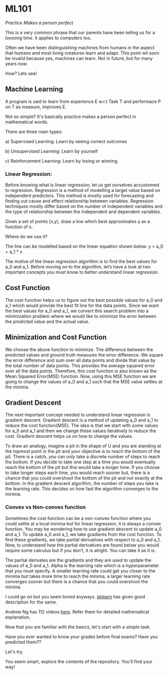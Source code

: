 # ML101

*Practice Makes a person perfect*

This is a very common phrase that our parents have been telling us for a loooong time. It applies to computers too.

Often we have been distinguishing machines from humans in the aspect that humans and most living creatures learn and adapt. This point wil soon be invalid because yes, machines can learn. Not in future, but for many years now.

How? Lets see!

## Machine Learning 

A program is said to learn from experience E w.r.t Task T and performace P on T as measure, improves E.

Not so simple? It's basically practice makes a person perfect in mathematical words.

There are three main types:

a) Supervised Learning:
Learn by seeing correct outcomes

b) Unsupervised Learning:
Learn by yourself

c) Reinforcement Learning:
Learn by losing or winning

### Linear Regression:

Before knowing what is linear regression, let us get ourselves accustomed to regression. Regression is a method of modelling a target value based on independent predictors. This method is mostly used for forecasting and finding out cause and effect relationship between variables. Regression techniques mostly differ based on the number of independent variables and the type of relationship between the independent and dependent variables.

Given a set of points (x,y), draw a line which best approximates y as a function of x.

Where do we use it? 

The line can be modelled based on the linear equation shown below.
y = a_0 + a_1 * x     

The motive of the linear regression algorithm is to find the best values for a_0 and a_1. Before moving on to the algorithm, let’s have a look at two important concepts you must know to better understand linear regression.

## Cost Function

The cost function helps us to figure out the best possible values for a_0 and a_1 which would provide the best fit line for the data points. Since we want the best values for a_0 and a_1, we convert this search problem into a minimization problem where we would like to minimize the error between the predicted value and the actual value.

## Minimization and Cost Function

We choose the above function to minimize. The difference between the predicted values and ground truth measures the error difference. We square the error difference and sum over all data points and divide that value by the total number of data points. This provides the average squared error over all the data points. Therefore, this cost function is also known as the Mean Squared Error(MSE) function. Now, using this MSE function we are going to change the values of a_0 and a_1 such that the MSE value settles at the minima.

## Gradient Descent

The next important concept needed to understand linear regression is gradient descent. Gradient descent is a method of updating a_0 and a_1 to reduce the cost function(MSE). The idea is that we start with some values for a_0 and a_1 and then we change these values iteratively to reduce the cost. Gradient descent helps us on how to change the values.

To draw an analogy, imagine a pit in the shape of U and you are standing at the topmost point in the pit and your objective is to reach the bottom of the pit. There is a catch, you can only take a discrete number of steps to reach the bottom. If you decide to take one step at a time you would eventually reach the bottom of the pit but this would take a longer time. If you choose to take longer steps each time, you would reach sooner but, there is a chance that you could overshoot the bottom of the pit and not exactly at the bottom. In the gradient descent algorithm, the number of steps you take is the learning rate. This decides on how fast the algorithm converges to the minima.

### Convex vs Non-convex function

Sometimes the cost function can be a non-convex function where you could settle at a local minima but for linear regression, it is always a convex function.
You may be wondering how to use gradient descent to update a_0 and a_1. To update a_0 and a_1, we take gradients from the cost function. To find these gradients, we take partial derivatives with respect to a_0 and a_1. Now, to understand how the partial derivatives are found below you would require some calculus but if you don’t, it is alright. You can take it as it is.


The partial derivates are the gradients and they are used to update the values of a_0 and a_1. Alpha is the learning rate which is a hyperparameter that you must specify. A smaller learning rate could get you closer to the minima but takes more time to reach the minima, a larger learning rate converges sooner but there is a chance that you could overshoot the minima.

I could go on but you seem bored anyways. [sklearn](https://scikit-learn.org/stable/modules/linear_model.html) has given good description for the same.

Andrew Ng has 112 videos [here](https://www.youtube.com/channel/UC5zx8Owijmv-bbhAK6Z9apg). Refer them for detailed mathematical explanation.

Now that you are familiar with the basics, let's start with a simple task.

Have you ever wanted to know your grades before final exams? Have you predicted them?? 

Let's try.

You seem smart, explore the contents of the repository. You'll find your way!

